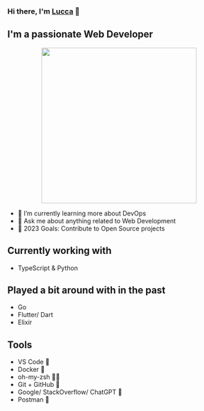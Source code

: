 ### Hi there, I'm [Lucca](https://lucdoe.com/) 👋

## I'm a passionate Web Developer

<p align="center">
  <img width="350" src="https://media.giphy.com/media/lTRuG1F4VZ3LHMpXY2/giphy.gif">
</p>

- 🌱 I’m currently learning more about DevOps
- 💬 Ask me about anything related to Web Development
- 🥅 2023 Goals: Contribute to Open Source projects

## Currently working with
- TypeScript & Python

## Played a bit around with in the past
- Go
- Flutter/ Dart
- Elixir

## Tools
- VS Code 💙
- Docker 🐳
- oh-my-zsh 💆‍♂️
- Git + GitHub 🦾
- Google/ StackOverflow/ ChatGPT 👀
- Postman 🧡


